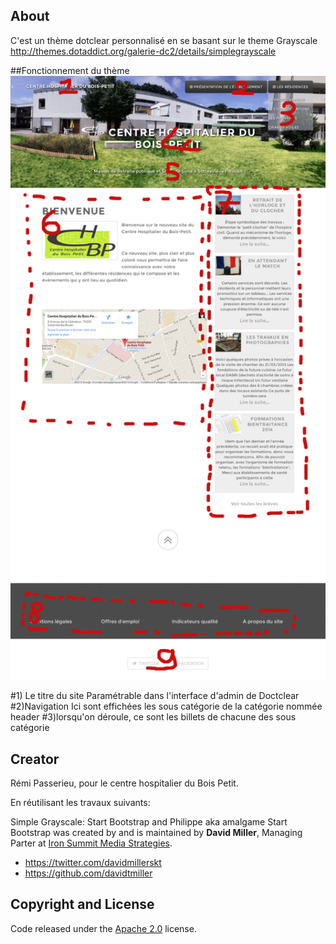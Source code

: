 ## About
C'est un thème dotclear personnalisé en se basant sur le theme Grayscale http://themes.dotaddict.org/galerie-dc2/details/simplegrayscale

##Fonctionnement du thème
![str](/doc/screen.png)

#1) Le titre du site
Paramétrable dans l'interface d'admin de Doctclear
#2)Navigation
Ici sont effichées les sous catégorie de la catégorie nommée header
#3)lorsqu'on déroule, ce sont les billets de chacune des sous catégorie
## Creator

Rémi Passerieu, pour le centre hospitalier du Bois Petit.

En réutilisant les travaux suivants:

Simple Grayscale: Start Bootstrap and Philippe aka amalgame
Start Bootstrap was created by and is maintained by **David Miller**, Managing Parter at [Iron Summit Media Strategies](http://www.ironsummitmedia.com/).
* https://twitter.com/davidmillerskt
* https://github.com/davidtmiller

## Copyright and License

Code released under the [Apache 2.0](https://github.com/IronSummitMedia/startbootstrap-grayscale/blob/gh-pages/LICENSE) license.
